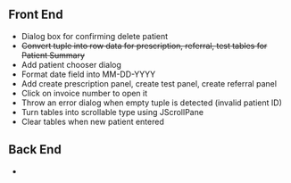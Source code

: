 ## Front End
* Dialog box for confirming delete patient
* ~~Convert tuple into row data for prescription, referral, test tables for Patient Summary~~ 
* Add patient chooser dialog
* Format date field into MM-DD-YYYY
* Add create prescription panel, create test panel, create referral panel
* Click on invoice number to open it
* Throw an error dialog when empty tuple is detected (invalid patient ID)
* Turn tables into scrollable type using JScrollPane
* Clear tables when new patient entered

## Back End
*
